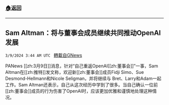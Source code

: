 ###  [:house:返回](README.md)
---


## Sam Altman：将与董事会成员继续共同推动OpenAI发展
`3/9/2024 3:44 AM UTC ` [轉載自GNews](https://gnews.org/articles/2378978)

PANews [[zh:3月9日]]消息，针对“自己重返OpenAI[[zh:董事会]]”一事，Sam Altman在[[zh:推特]]发文称，欢迎新[[zh:董事会]]成员Fidji Simo、Sue Desmond-Hellmann和Nicole Seligman，并将继续与 Bret、Larry和Adam一起工作。Sam Altman还表示，自己从这次经历中学到了很多。当自己确认一位前[[zh:董事会]]成员的行为伤害了OpenAI时，应该更加优雅和谨慎地处理这种情况。
